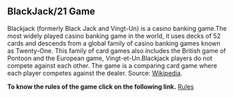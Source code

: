 ## BlackJack/21 Game
Blackjack (formerly Black Jack and Vingt-Un) is a casino banking game.The most widely played casino banking game in the world, it uses decks of 52 cards and descends from a global family of casino banking games known as Twenty-One. This family of card games also includes the British game of Pontoon and the European game, Vingt-et-Un.Blackjack players do not compete against each other. The game is a comparing card game where each player competes against the dealer.
Source: [Wikipedia](https://en.wikipedia.org/wiki/Blackjack).

**To know the rules of the game click on the following link.** 
[Rules](https://www.blackjackapprenticeship.com/how-to-play-blackjack/) 
